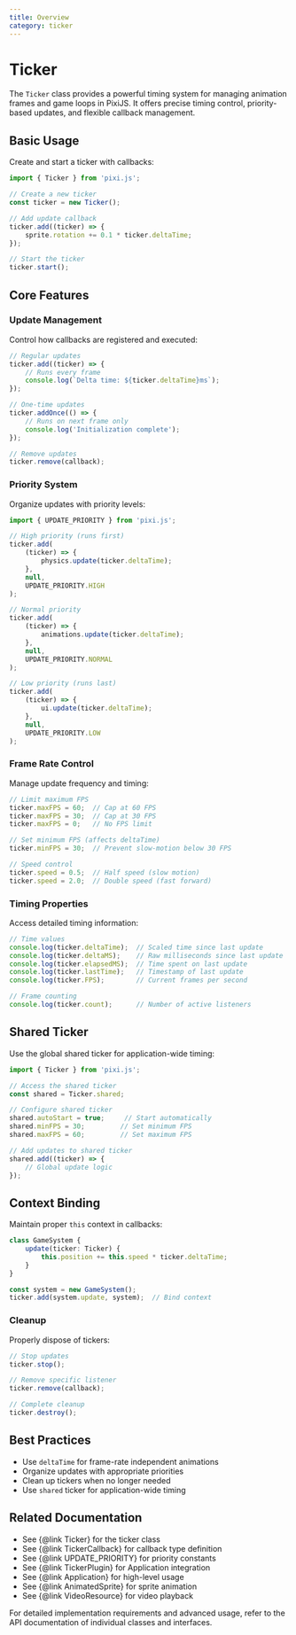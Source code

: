 ```yaml
---
title: Overview
category: ticker
---
```


# Ticker

The `Ticker` class provides a powerful timing system for managing animation frames and game loops in PixiJS. It offers precise timing control, priority-based updates, and flexible callback management.

## Basic Usage

Create and start a ticker with callbacks:

```ts
import { Ticker } from 'pixi.js';

// Create a new ticker
const ticker = new Ticker();

// Add update callback
ticker.add((ticker) => {
    sprite.rotation += 0.1 * ticker.deltaTime;
});

// Start the ticker
ticker.start();
```

## Core Features

### Update Management

Control how callbacks are registered and executed:

```ts
// Regular updates
ticker.add((ticker) => {
    // Runs every frame
    console.log(`Delta time: ${ticker.deltaTime}ms`);
});

// One-time updates
ticker.addOnce(() => {
    // Runs on next frame only
    console.log('Initialization complete');
});

// Remove updates
ticker.remove(callback);
```

### Priority System

Organize updates with priority levels:

```ts
import { UPDATE_PRIORITY } from 'pixi.js';

// High priority (runs first)
ticker.add(
    (ticker) => {
        physics.update(ticker.deltaTime);
    },
    null,
    UPDATE_PRIORITY.HIGH
);

// Normal priority
ticker.add(
    (ticker) => {
        animations.update(ticker.deltaTime);
    },
    null,
    UPDATE_PRIORITY.NORMAL
);

// Low priority (runs last)
ticker.add(
    (ticker) => {
        ui.update(ticker.deltaTime);
    },
    null,
    UPDATE_PRIORITY.LOW
);
```

### Frame Rate Control

Manage update frequency and timing:

```ts
// Limit maximum FPS
ticker.maxFPS = 60;  // Cap at 60 FPS
ticker.maxFPS = 30;  // Cap at 30 FPS
ticker.maxFPS = 0;   // No FPS limit

// Set minimum FPS (affects deltaTime)
ticker.minFPS = 30;  // Prevent slow-motion below 30 FPS

// Speed control
ticker.speed = 0.5;  // Half speed (slow motion)
ticker.speed = 2.0;  // Double speed (fast forward)
```

### Timing Properties

Access detailed timing information:

```ts
// Time values
console.log(ticker.deltaTime);  // Scaled time since last update
console.log(ticker.deltaMS);    // Raw milliseconds since last update
console.log(ticker.elapsedMS);  // Time spent on last update
console.log(ticker.lastTime);   // Timestamp of last update
console.log(ticker.FPS);        // Current frames per second

// Frame counting
console.log(ticker.count);      // Number of active listeners
```

## Shared Ticker

Use the global shared ticker for application-wide timing:

```ts
import { Ticker } from 'pixi.js';

// Access the shared ticker
const shared = Ticker.shared;

// Configure shared ticker
shared.autoStart = true;     // Start automatically
shared.minFPS = 30;         // Set minimum FPS
shared.maxFPS = 60;         // Set maximum FPS

// Add updates to shared ticker
shared.add((ticker) => {
    // Global update logic
});
```

## Context Binding

Maintain proper `this` context in callbacks:

```ts
class GameSystem {
    update(ticker: Ticker) {
        this.position += this.speed * ticker.deltaTime;
    }
}

const system = new GameSystem();
ticker.add(system.update, system);  // Bind context
```

### Cleanup

Properly dispose of tickers:

```ts
// Stop updates
ticker.stop();

// Remove specific listener
ticker.remove(callback);

// Complete cleanup
ticker.destroy();
```

## Best Practices

- Use `deltaTime` for frame-rate independent animations
- Organize updates with appropriate priorities
- Clean up tickers when no longer needed
- Use `shared` ticker for application-wide timing

## Related Documentation

- See {@link Ticker} for the ticker class
- See {@link TickerCallback} for callback type definition
- See {@link UPDATE_PRIORITY} for priority constants
- See {@link TickerPlugin} for Application integration
- See {@link Application} for high-level usage
- See {@link AnimatedSprite} for sprite animation
- See {@link VideoResource} for video playback

For detailed implementation requirements and advanced usage, refer to the API documentation of individual classes and interfaces.
